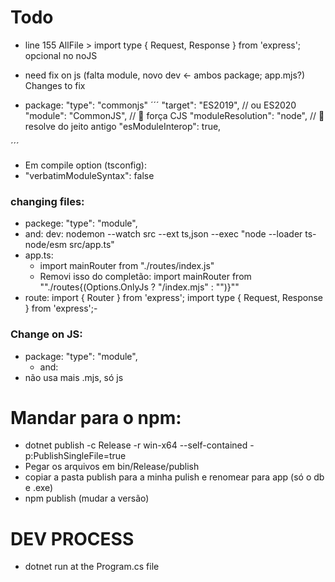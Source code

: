 # Todo
- line 155 AllFile > import type { Request, Response } from 'express'; opcional no noJS
- need fix on js (falta module, novo dev <- ambos package; app.mjs?)
Changes to fix

- package: "type": "commonjs"
´´´
 "target": "ES2019",                  // ou ES2020
    "module": "CommonJS",                // 🔑 força CJS
    "moduleResolution": "node",          // 🔑 resolve do jeito antigo
    "esModuleInterop": true,

´´´
- Em compile option (tsconfig):
- "verbatimModuleSyntax": false


### changing files:
- packege:  "type": "module",
- and: dev: nodemon --watch src --ext ts,json --exec \"node --loader ts-node/esm src/app.ts\"
- app.ts:
    - import mainRouter from "./routes/index.js"
    - Removi isso do completão:
    import mainRouter from ""./routes{(Options.OnlyJs ? "/index.mjs" : "")}""
- route:
    import { Router } from 'express';
    import type { Request, Response } from 'express';- 

### Change on JS:
- package:   "type": "module",
    - and: 
- não usa mais .mjs, só js

# Mandar para o npm:
- dotnet publish -c Release -r win-x64 --self-contained -p:PublishSingleFile=true
- Pegar os arquivos em bin/Release/publish
- copiar a pasta publish para a minha pulish e renomear para app (só o db e .exe)
- npm publish (mudar a versão)


# DEV PROCESS
- dotnet run at the Program.cs file